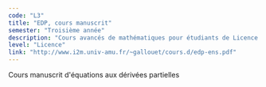 ```yaml
---
code: "L3"
title: "EDP, cours manuscrit"
semester: "Troisième année"
description: "Cours avancés de mathématiques pour étudiants de Licence troisième année, incluant plusieurs disciplines mathématiques fondamentales."
level: "Licence"
link: "http://www.i2m.univ-amu.fr/~gallouet/cours.d/edp-ens.pdf"
---
```


Cours manuscrit d'équations aux dérivées partielles
